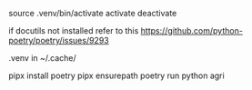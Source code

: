 source .venv/bin/activate
activate
deactivate

if docutils not installed
refer to this https://github.com/python-poetry/poetry/issues/9293

.venv in ~/.cache/


pipx install poetry
pipx ensurepath
poetry run python agri